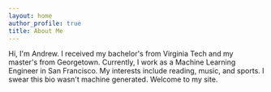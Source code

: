```yaml
---
layout: home
author_profile: true
title: About Me
---
```


Hi, I'm Andrew. I received my bachelor's from Virginia Tech and my master's from Georgetown. Currently, I work as a Machine Learning Engineer in San Francisco. My interests include reading, music, and sports. I swear this bio wasn't machine generated. Welcome to my site.
